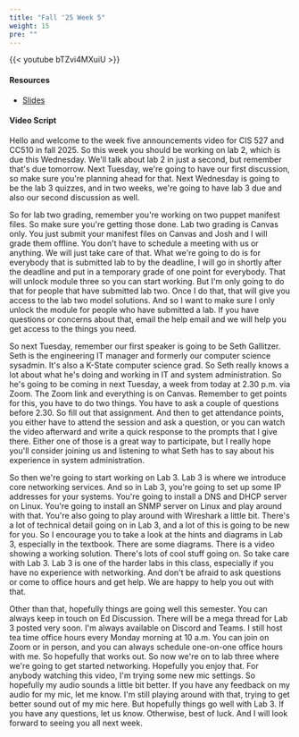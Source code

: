 ```yaml
---
title: "Fall '25 Week 5"
weight: 15
pre: ""
---
```


{{< youtube bTZvi4MXuiU >}}

#### Resources

* <a href="slides" target="_blank">Slides</a>

#### Video Script

Hello and welcome to the week five announcements video for CIS 527 and CC510 in fall 2025. So this week you should be working on lab 2, which is due this Wednesday. We'll talk about lab 2 in just a second, but remember that's due tomorrow. Next Tuesday, we're going to have our first discussion, so make sure you're planning ahead for that. Next Wednesday is going to be the lab 3 quizzes, and in two weeks, we're going to have lab 3 due and also our second discussion as well. 

So for lab two grading, remember you're working on two puppet manifest files. So make sure you're getting those done. Lab two grading is Canvas only. You just submit your manifest files on Canvas and Josh and I will grade them offline. You don't have to schedule a meeting with us or anything. We will just take care of that. What we're going to do is for everybody that is submitted lab to by the deadline, I will go in shortly after the deadline and put in a temporary grade of one point for everybody. That will unlock module three so you can start working. But I'm only going to do that for people that have submitted lab two. Once I do that, that will give you access to the lab two model solutions. And so I want to make sure I only unlock the module for people who have submitted a lab. If you have questions or concerns about that, email the help email and we will help you get access to the things you need. 

So next Tuesday, remember our first speaker is going to be Seth Gallitzer. Seth is the engineering IT manager and formerly our computer science sysadmin. It's also a K-State computer science grad. So Seth really knows a lot about what he's doing and working in IT and system administration. So he's going to be coming in next Tuesday, a week from today at 2.30 p.m. via Zoom. The Zoom link and everything is on Canvas. Remember to get points for this, you have to do two things. You have to ask a couple of questions before 2.30. So fill out that assignment. And then to get attendance points, you either have to attend the session and ask a question, or you can watch the video afterward and write a quick response to the prompts that I give there. Either one of those is a great way to participate, but I really hope you'll consider joining us and listening to what Seth has to say about his experience in system administration. 

So then we're going to start working on Lab 3. Lab 3 is where we introduce core networking services. And so in Lab 3, you're going to set up some IP addresses for your systems. You're going to install a DNS and DHCP server on Linux. You're going to install an SNMP server on Linux and play around with that. You're also going to play around with Wireshark a little bit. There's a lot of technical detail going on in Lab 3, and a lot of this is going to be new for you. So I encourage you to take a look at the hints and diagrams in Lab 3, especially in the textbook. There are some diagrams. There is a video showing a working solution. There's lots of cool stuff going on. So take care with Lab 3. Lab 3 is one of the harder labs in this class, especially if you have no experience with networking. And don't be afraid to ask questions or come to office hours and get help. We are happy to help you out with that. 

Other than that, hopefully things are going well this semester. You can always keep in touch on Ed Discussion. There will be a mega thread for Lab 3 posted very soon. I'm always available on Discord and Teams. I still host tea time office hours every Monday morning at 10 a.m. You can join on Zoom or in person, and you can always schedule one-on-one office hours with me. So hopefully that works out. So now we're on to lab three where we're going to get started networking. Hopefully you enjoy that. For anybody watching this video, I'm trying some new mic settings. So hopefully my audio sounds a little bit better. If you have any feedback on my audio for my mic, let me know. I'm still playing around with that, trying to get better sound out of my mic here. But hopefully things go well with Lab 3. If you have any questions, let us know. Otherwise, best of luck. And I will look forward to seeing you all next week. 


